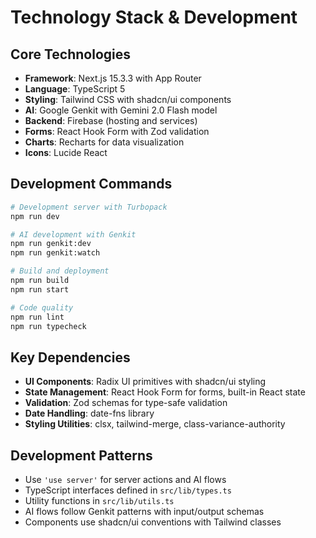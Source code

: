 # Technology Stack & Development

## Core Technologies

- **Framework**: Next.js 15.3.3 with App Router
- **Language**: TypeScript 5
- **Styling**: Tailwind CSS with shadcn/ui components
- **AI**: Google Genkit with Gemini 2.0 Flash model
- **Backend**: Firebase (hosting and services)
- **Forms**: React Hook Form with Zod validation
- **Charts**: Recharts for data visualization
- **Icons**: Lucide React

## Development Commands

```bash
# Development server with Turbopack
npm run dev

# AI development with Genkit
npm run genkit:dev
npm run genkit:watch

# Build and deployment
npm run build
npm run start

# Code quality
npm run lint
npm run typecheck
```

## Key Dependencies

- **UI Components**: Radix UI primitives with shadcn/ui styling
- **State Management**: React Hook Form for forms, built-in React state
- **Validation**: Zod schemas for type-safe validation
- **Date Handling**: date-fns library
- **Styling Utilities**: clsx, tailwind-merge, class-variance-authority

## Development Patterns

- Use `'use server'` for server actions and AI flows
- TypeScript interfaces defined in `src/lib/types.ts`
- Utility functions in `src/lib/utils.ts`
- AI flows follow Genkit patterns with input/output schemas
- Components use shadcn/ui conventions with Tailwind classes